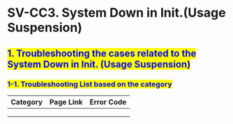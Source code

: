 # SV-CC3. System Down in Init.(Usage Suspension)

## <mark style="color:blue;">1. Troubleshooting the cases related to the System Down in Init. (Usage Suspension)</mark>

### &#x20;   <mark style="color:blue;">1-1. Troubleshooting List based on the category</mark>

| Category | Page Link | Error Code |
| -------- | --------- | ---------- |
|          |           |            |
|          |           |            |
|          |           |            |
